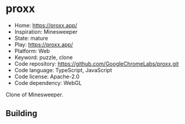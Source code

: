 # proxx

- Home: https://proxx.app/
- Inspiration: Minesweeper
- State: mature
- Play: https://proxx.app/
- Platform: Web
- Keyword: puzzle, clone
- Code repository: https://github.com/GoogleChromeLabs/proxx.git
- Code language: TypeScript, JavaScript
- Code license: Apache-2.0
- Code dependency: WebGL

Clone of Minesweeper.

## Building
